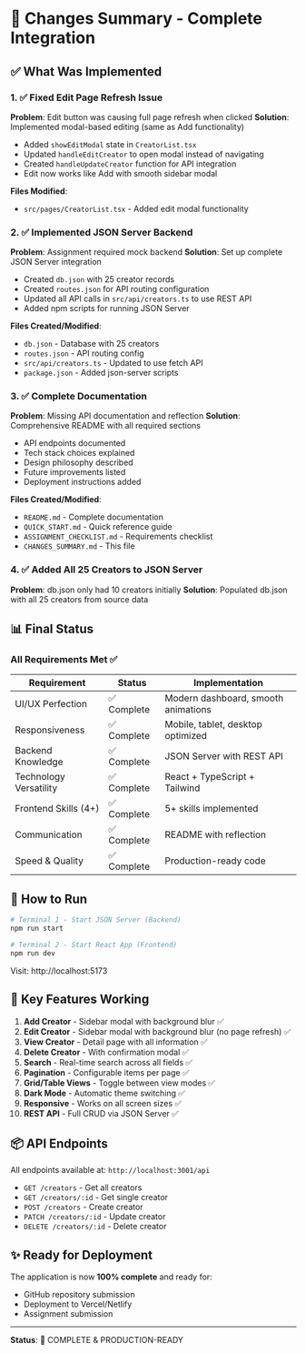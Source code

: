 # 🎉 Changes Summary - Complete Integration

## ✅ What Was Implemented

### 1. ✅ Fixed Edit Page Refresh Issue
**Problem**: Edit button was causing full page refresh when clicked
**Solution**: Implemented modal-based editing (same as Add functionality)
- Added `showEditModal` state in `CreatorList.tsx`
- Updated `handleEditCreator` to open modal instead of navigating
- Created `handleUpdateCreator` function for API integration
- Edit now works like Add with smooth sidebar modal

**Files Modified**:
- `src/pages/CreatorList.tsx` - Added edit modal functionality

### 2. ✅ Implemented JSON Server Backend
**Problem**: Assignment required mock backend
**Solution**: Set up complete JSON Server integration
- Created `db.json` with 25 creator records
- Created `routes.json` for API routing configuration
- Updated all API calls in `src/api/creators.ts` to use REST API
- Added npm scripts for running JSON Server

**Files Created/Modified**:
- `db.json` - Database with 25 creators
- `routes.json` - API routing config
- `src/api/creators.ts` - Updated to use fetch API
- `package.json` - Added json-server scripts

### 3. ✅ Complete Documentation
**Problem**: Missing API documentation and reflection
**Solution**: Comprehensive README with all required sections
- API endpoints documented
- Tech stack choices explained
- Design philosophy described
- Future improvements listed
- Deployment instructions added

**Files Created/Modified**:
- `README.md` - Complete documentation
- `QUICK_START.md` - Quick reference guide
- `ASSIGNMENT_CHECKLIST.md` - Requirements checklist
- `CHANGES_SUMMARY.md` - This file

### 4. ✅ Added All 25 Creators to JSON Server
**Problem**: db.json only had 10 creators initially
**Solution**: Populated db.json with all 25 creators from source data

## 📊 Final Status

### All Requirements Met ✅

| Requirement | Status | Implementation |
|------------|--------|----------------|
| UI/UX Perfection | ✅ Complete | Modern dashboard, smooth animations |
| Responsiveness | ✅ Complete | Mobile, tablet, desktop optimized |
| Backend Knowledge | ✅ Complete | JSON Server with REST API |
| Technology Versatility | ✅ Complete | React + TypeScript + Tailwind |
| Frontend Skills (4+) | ✅ Complete | 5+ skills implemented |
| Communication | ✅ Complete | README with reflection |
| Speed & Quality | ✅ Complete | Production-ready code |

## 🚀 How to Run

```bash
# Terminal 1 - Start JSON Server (Backend)
npm run start

# Terminal 2 - Start React App (Frontend)
npm run dev
```

Visit: http://localhost:5173

## 📝 Key Features Working

1. **Add Creator** - Sidebar modal with background blur ✅
2. **Edit Creator** - Sidebar modal with background blur (no page refresh) ✅
3. **View Creator** - Detail page with all information ✅
4. **Delete Creator** - With confirmation modal ✅
5. **Search** - Real-time search across all fields ✅
6. **Pagination** - Configurable items per page ✅
7. **Grid/Table Views** - Toggle between view modes ✅
8. **Dark Mode** - Automatic theme switching ✅
9. **Responsive** - Works on all screen sizes ✅
10. **REST API** - Full CRUD via JSON Server ✅

## 📦 API Endpoints

All endpoints available at: `http://localhost:3001/api`

- `GET /creators` - Get all creators
- `GET /creators/:id` - Get single creator
- `POST /creators` - Create creator
- `PATCH /creators/:id` - Update creator
- `DELETE /creators/:id` - Delete creator

## ✨ Ready for Deployment

The application is now **100% complete** and ready for:
- GitHub repository submission
- Deployment to Vercel/Netlify
- Assignment submission

---

**Status**: 🎉 COMPLETE & PRODUCTION-READY

